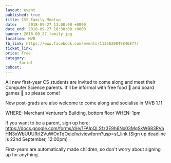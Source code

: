 ```yaml
---
layout: event
published: true
title: CSS Family Meetup
date:     2018-09-27 13:00:00 +0000
date_end: 2018-09-27 16:30:00 +0000
banner: 2018_09_27_family.jpg
location: MVB
fb_link: https://www.facebook.com/events/1136630049846877/
ticket_link:
price: Free
category:
    - Social
cohost:
---
```


All new first-year CS students are invited to come along and meet their Computer Science parents. It'll be informal with free food 🥪 and board games 🎲 so please come!

New post-grads are also welcome to come along and socialise in MVB 1.11

WHERE: Merchant Venturer's Building, bottom floor
WHEN: 1pm

If you want to be a parent, sign up here:
https://docs.google.com/forms/d/e/1FAIpQLSfz3E9h6Nx03MgSkW683RVaHN3xWbUUURrI2VuWOnTqOeiefw/viewform?usp=sf_link
(Sign up deadline is 22nd September, 12:00pm)

First-years are automatically made children, so don't worry about signing up for anything.
